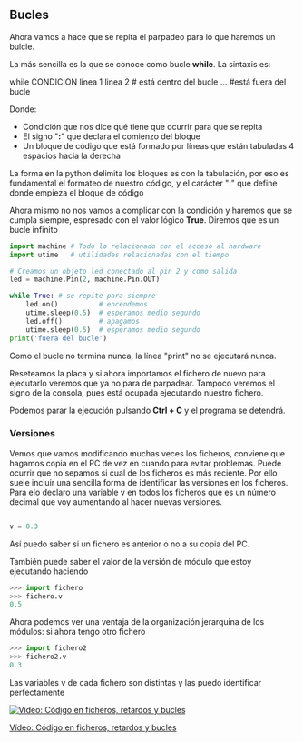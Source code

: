 ## Bucles

Ahora vamos a hace que se repita el parpadeo para lo que haremos un bulcle.

La más sencilla es la que se conoce como bucle **while**. La sintaxis es:

while CONDICION
    linea 1
    linea 2 # está dentro del bucle
    ...
#está fuera del bucle

Donde:

* Condición que nos dice qué tiene que ocurrir para que se repita
* El signo "**:**" que declara el comienzo del bloque
* Un bloque de código que está formado por líneas que están tabuladas 4 espacios hacia la derecha

La forma en la python delimita los bloques es con la tabulación, por eso es fundamental el formateo de nuestro código, y el carácter ":" que define donde empieza el bloque de código

Ahora mismo no nos vamos a complicar con la condición y haremos que se cumpla siempre, espresado con el valor lógico **True**. Diremos que es un bucle infinito

```python
import machine # Todo lo relacionado con el acceso al hardware
import utime   # utilidades relacionadas con el tiempo

# Creamos un objeto led conectado al pin 2 y como salida
led = machine.Pin(2, machine.Pin.OUT)

while True: # se repite para siempre
    led.on()          # encendemos
    utime.sleep(0.5)  # esperamos medio segundo
    led.off()         # apagamos  
    utime.sleep(0.5)  # esperamos medio segundo
print('fuera del bucle')
```

Como el bucle no termina nunca, la línea "print" no se ejecutará nunca.

Reseteamos la placa y si ahora importamos el fichero de nuevo para ejecutarlo veremos que ya no para de parpadear. Tampoco veremos el signo de la consola, pues está ocupada ejecutando nuestro fichero.

Podemos parar la ejecución pulsando **Ctrl + C** y el programa se detendrá.

### Versiones

Vemos que vamos modificando muchas veces los ficheros, conviene que hagamos copia en el PC de vez en cuando para evitar problemas.
Puede ocurrir que no sepamos si cual de los ficheros es más reciente. Por ello suele incluir una sencilla forma de identificar las versiones en los ficheros. Para elo declaro una variable v en todos los ficheros que es un número decimal que voy aumentando al hacer nuevas versiones.

```python

v = 0.3

```

Así puedo saber si un fichero es anterior o no a su copia del PC.

También puede saber el valor de la versión de módulo que estoy ejecutando haciendo

```python
>>> import fichero
>>> fichero.v
0.5
```

Ahora podemos ver una ventaja de la organización jerarquina de los módulos: si ahora tengo otro fichero 
```python
>>> import fichero2
>>> fichero2.v
0.3
```

Las variables v de cada fichero son distintas y las puedo identificar perfectamente

[![Vídeo: Código en ficheros, retardos y bucles](https://img.youtube.com/vi/VtJlZL4RD50/0.jpg)](https://drive.google.com/file/d/1Y9YflawCGSA5x_geFnqu7utkpKzvgoKo/view?usp=sharing)

[Vídeo: Código en ficheros, retardos y bucles](https://drive.google.com/file/d/1Y9YflawCGSA5x_geFnqu7utkpKzvgoKo/view?usp=sharing)

